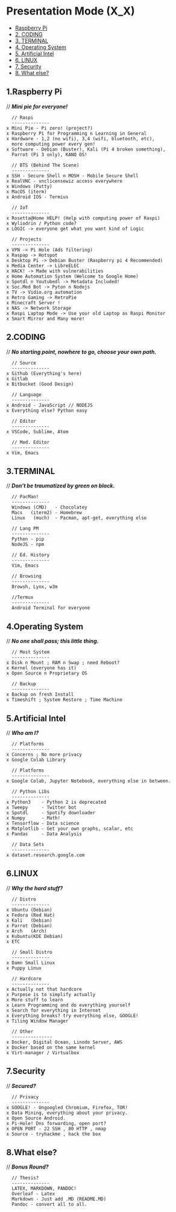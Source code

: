 # Presentation Mode (X_X)

* [Raspberry Pi](#1-raspberry-pi)                  
* [2.  CODING](#2--coding)
* [3.  TERMINAL](#3--terminal)
* [4.  Operating System](#4--operating-system)
* [5.  Artificial Intel](#5--artificial-intel)
* [6.  LINUX](#6--linux)
* [7.  Security](#7--security)
* [8.  What else?](#8--what-else)

## 1.Raspberry Pi

   // ***Mini pie for everyone!***

      // Raspi
      --------------
    x Mini Pie - Pi zero! (project?)
    x Raspberry Pi for Programming n Learning in General
    x Hardware - 1,2 (no wifi), 3,4 (wifi, bluetooth, etc),
      more computing power every gen!
    x Software - Debian (Buster), Kali (Pi 4 broken something),
      Parrot (Pi 3 only), KANO OS!

      // BTS (Behind The Scene)
      --------------
    x SSH - Secure Shell n MOSH - Mobile Secure Shell
    x RealVNC - vnclicensewiz access everywhere
    x Windows (Putty)
    x MacOS (iterm)
    x Android IOS - Termius

      // IoT
      --------------
    x Rosetta@Home HELP! (Help with computing power of Raspi)
    x Wyliodrin / Python code?
    x LOGIC -> everyone get what you want kind of Logic

      // Projects
      --------------
    x VPN -> Pi Hole (Ads filtering)
    x Raspap -> Hotspot
    x Desktop Pi -> Debian Buster (Raspberry pi 4 Recommended)
    x Media Center -> LibreELEC
    x HACK! -> Made with vulnerabilities
    x Home Automation System (Welcome to Google Home)
    x Spotdl n Youtubedl -> Metadata Included!
    x Soc.Med Bot -> Pyton n Nodejs
    x TV -> Vidio.org automation
    x Retro Gaming -> RetroPie
    x Minecraft Server !
    x NAS -> Network Storage
    x Raspi Laptop Mode -> Use your old Laptop as Raspi Monitor
    x Smart Mirror and Many more!

## 2.CODING

   // ***No starting point, nowhere to go, choose your own path.***

      // Source
      --------------
    x Github (Everything's here)
    x Gitlab
    x Bitbucket (Good Design)

      // Language
      --------------
    x Android - JavaScript // NODEJS
    x Everything else? Python easy

      // Editor
      --------------
    x VSCode, Sublime, Atom

      // Mod. Editor
      --------------
    x Vim, Emacs

## 3.TERMINAL

   // ***Don't be traumatized by green on black.***

      // PacMan!
      --------------
      Windows (CMD)   - Chocolatey
      Macs   (iterm2) - Homebrew
      Linux   (much)  - Pacman, apt-get, everything else

      // Lang PM
      --------------
      Python - pip
      NodeJS - npm

      // Ed. History
      --------------
      Vim, Emacs

      // Browsing
      --------------
      Browsh, Lynx, w3m

      //Termux
      --------------
      Android Terminal for everyone

## 4.Operating System

   // ***No one shall pass; this little thing.***

      // Most System
      --------------
    x Disk n Mount ; RAM n Swap ; need Reboot?
    x Kernel (everyone has it)
    x Open Source n Proprietary OS

      // Backup
      --------------
    x Backup on fresh Install
    x Timeshift ; System Restore ; Time Machine

## 5.Artificial Intel

   // ***Who am I?***

      // Platforms
      --------------
    x Concerns ; No more privacy
    x Google Colab Library

      // Platforms
      --------------
    x Google Colab, Jupyter Notebook, everything else in between.

      // Python Libs
      --------------
    x Python3    - Python 2 is deprecated
    x Tweepy     - Twitter bot
    x Spotdl     - Spotify downloader
    x Numpy      - Math!
    x Tensorflow - Data science
    x Matplotlib - Get your own graphs, scalar, etc
    x Pandas     - Data Analysis

      // Data Sets
      --------------
    x dataset.research.google.com

## 6.LINUX

   // ***Why the hard stuff?***

      // Distro
      --------------
    x Ubuntu (Debian)
    x Fedora (Red Hat)
    x Kali   (Debian)
    x Parrot (Debian)
    x Arch   (Arch)
    x Kubuntu(KDE Debian)
    x ETC

      // Small Distro
      --------------
    x Damn Small Linux
    x Puppy Linux

      // Hardcore
      --------------
    x Actually not that hardcore
    x Purpose is to simplify actually
    x More stuff to learn
    x Learn Programming and do everything yourself
    x Search for everything in Internet
    x Everything breaks? try everything else, GOOGLE!
    x Tiling Window Manager

      // Other
      ---------------
    x Docker, Digital Ocean, Linode Server, AWS
    x Docker based on the same kernel
    x Virt-manager / Virtualbox

## 7.Security

   // ***Secured?***

      // Privacy
      --------------
    x GOOGLE! - Ungoogled Chromium, Firefox, TOR!
    x Data Mining, everything about your privacy.
    x Open Source Android.
    x Pi-Hole! Dns forwarding, open port?
    x OPEN PORT - 22 SSH , 80 HTTP , nmap
    x Source - tryhackme , hack the box

## 8.What else?

   // ***Bonus Round?***

      // Thesis?
      --------------
      LATEX, MARKDOWN, PANDOC!
      Overleaf - Latex
      Markdown - Just add .MD (README.MD)
      Pandoc - convert all to all.
